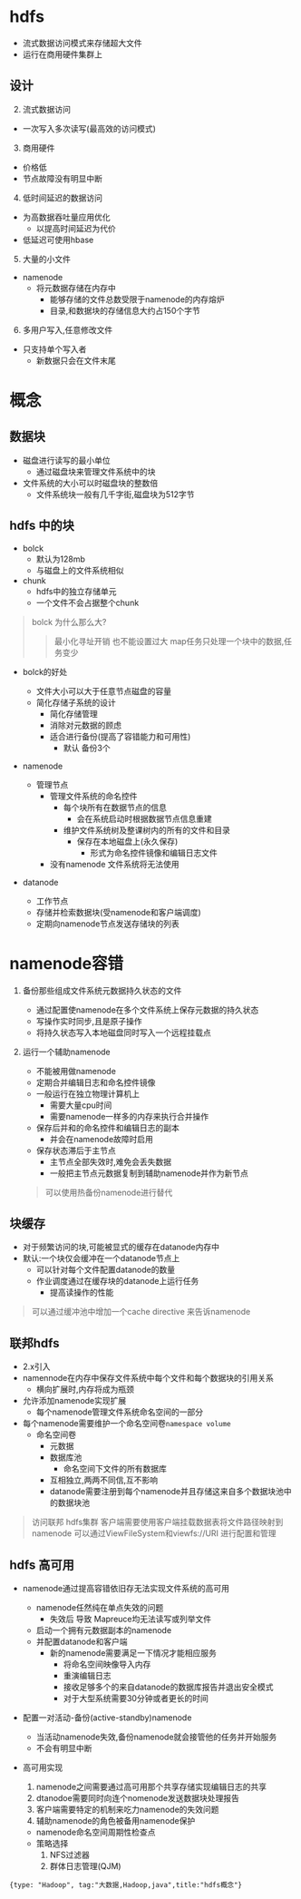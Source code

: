 # hdfs
- 流式数据访问模式来存储超大文件
- 运行在商用硬件集群上

## 设计
2. 流式数据访问
  - 一次写入多次读写(最高效的访问模式)
3. 商用硬件
  - 价格低
  - 节点故障没有明显中断
4. 低时间延迟的数据访问
  - 为高数据吞吐量应用优化
    - 以提高时间延迟为代价
  - 低延迟可使用hbase
5. 大量的小文件
  - namenode
    - 将元数据存储在内存中
      - 能够存储的文件总数受限于namenode的内存熔炉
      - 目录,和数据块的存储信息大约占150个字节
6. 多用户写入,任意修改文件
  - 只支持单个写入者
    - 新数据只会在文件末尾

# 概念

## 数据块
- 磁盘进行读写的最小单位
  - 通过磁盘块来管理文件系统中的块
- 文件系统的大小可以时磁盘块的整数倍
  -  文件系统块一般有几千字街,磁盘块为512字节

## hdfs 中的块
- bolck
  - 默认为128mb
  - 与磁盘上的文件系统相似
- chunk
  - hdfs中的独立存储单元
  - 一个文件不会占据整个chunk

> bolck 为什么那么大?
>> 最小化寻址开销
>> 也不能设置过大
>> map任务只处理一个块中的数据,任务变少
- bolck的好处
  - 文件大小可以大于任意节点磁盘的容量
  - 简化存储子系统的设计
    - 简化存储管理
    - 消除对元数据的顾虑
    - 适合进行备份(提高了容错能力和可用性)
      - 默认 备份3个

- namenode
  - 管理节点
    - 管理文件系统的命名控件
      - 每个块所有在数据节点的信息
        - 会在系统启动时根据数据节点信息重建
      - 维护文件系统树及整课树内的所有的文件和目录
        - 保存在本地磁盘上(永久保存)
          - 形式为命名控件镜像和编辑日志文件
    - 没有namenode 文件系统将无法使用
- datanode
  - 工作节点
  - 存储并检索数据块(受namenode和客户端调度)
  - 定期向namenode节点发送存储块的列表

# namenode容错

1. 备份那些组成文件系统元数据持久状态的文件
    - 通过配置使namenode在多个文件系统上保存元数据的持久状态
    - 写操作实时同步,且是原子操作
    - 将持久状态写入本地磁盘同时写入一个远程挂载点

2. 运行一个辅助namenode
    - 不能被用做namenode
    - 定期合并编辑日志和命名控件镜像
    - 一般运行在独立物理计算机上
      - 需要大量cpu时间
      - 需要namenode一样多的内存来执行合并操作
    - 保存后并和的命名控件和编辑日志的副本
      - 并会在namenode故障时启用
    - 保存状态滞后于主节点
      - 主节点全部失效时,难免会丢失数据
      - 一般把主节点元数据复制到辅助namenode并作为新节点
    > 可以使用热备份namenode进行替代

## 块缓存
- 对于频繁访问的块,可能被显式的缓存在datanode内存中
- 默认:一个块仅会缓冲在一个datanode节点上
  - 可以针对每个文件配置datanode的数量
  - 作业调度通过在缓存块的datanode上运行任务
    - 提高读操作的性能
> 可以通过缓冲池中增加一个cache directive 来告诉namenode

## 联邦hdfs
- 2.x引入
- namennode在内存中保存文件系统中每个文件和每个数据块的引用关系
  - 横向扩展时,内存将成为瓶颈
- 允许添加namenode实现扩展
  - 每个namenode管理文件系统命名空间的一部分
- 每个namenode需要维护一个命名空间卷`namespace volume`
  - 命名空间卷
    - 元数据
    - 数据库池
      - 命名空间下文件的所有数据库
    - 互相独立,两两不同信,互不影响
    - datanode需要注册到每个namenode并且存储这来自多个数据块池中的数据块池
> 访问联邦 hdfs集群 客户端需要使用客户端挂载数据表将文件路径映射到namenode
> 可以通过ViewFileSystem和viewfs://URI 进行配置和管理

## hdfs 高可用
- namenode通过提高容错依旧存无法实现文件系统的高可用
  - namenode任然纯在单点失效的问题
    - 失效后 导致 Mapreuce均无法读写或列举文件
  - 启动一个拥有元数据副本的namenode
  - 并配置datanode和客户端
    - 新的namenode需要满足一下情况才能相应服务
      - 将命名空间映像导入内存
      - 重演编辑日志
      - 接收足够多个的来自datanode的数据库报告并退出安全模式
      - 对于大型系统需要30分钟或者更长的时间
- 配置一对活动-备份(active-standby)namenode
  - 当活动namenode失效,备份namenode就会接管他的任务并开始服务
  - 不会有明显中断

- 高可用实现
  1. namenode之间需要通过高可用那个共享存储实现编辑日志的共享
  2. dtanodoe需要同时向连个nomenode发送数据块处理报告
  3. 客户端需要特定的机制来吃力namenode的失效问题
  4. 辅助namenode的角色被备用namenode保护
    - namenode命名空间周期性检查点
  - 策略选择
    1. NFS过滤器
    2. 群体日志管理(QJM)


```blog
{type: "Hadoop", tag:"大数据,Hadoop,java",title:"hdfs概念"}
```
